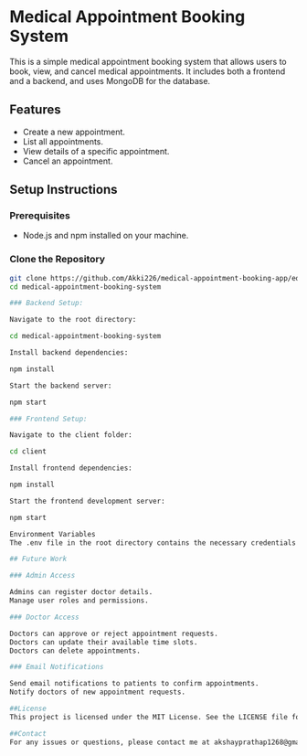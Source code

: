 # Medical Appointment Booking System

This is a simple medical appointment booking system that allows users to book, view, and cancel medical appointments. It includes both a frontend and a backend, and uses MongoDB for the database.

## Features

- Create a new appointment.
- List all appointments.
- View details of a specific appointment.
- Cancel an appointment.

## Setup Instructions

### Prerequisites

- Node.js and npm installed on your machine.

### Clone the Repository

```bash
git clone https://github.com/Akki226/medical-appointment-booking-app/edit/main/Doctor-appointment-booking-app-master.git
cd medical-appointment-booking-system

### Backend Setup:

Navigate to the root directory:

cd medical-appointment-booking-system

Install backend dependencies:

npm install

Start the backend server:

npm start

### Frontend Setup:

Navigate to the client folder:

cd client

Install frontend dependencies:

npm install

Start the frontend development server:

npm start

Environment Variables
The .env file in the root directory contains the necessary credentials to access the MongoDB database. 

## Future Work

### Admin Access

Admins can register doctor details.
Manage user roles and permissions.

### Doctor Access

Doctors can approve or reject appointment requests.
Doctors can update their available time slots.
Doctors can delete appointments.

### Email Notifications

Send email notifications to patients to confirm appointments.
Notify doctors of new appointment requests.

##License
This project is licensed under the MIT License. See the LICENSE file for details.

##Contact
For any issues or questions, please contact me at akshayprathap1268@gmail.com
